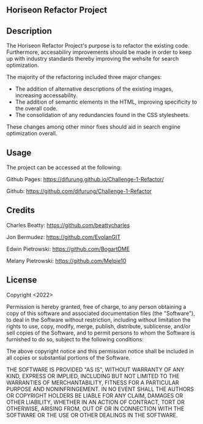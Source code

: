 ## Horiseon Refactor Project

## Description

The Horiseon Refactor Project's purpose is to refactor the existing code. Furthermore, accesabiliry improvements should be made in order to keep up with industry standards thereby improving the wehsite for search optimization.

The majority of the refactoring included three major changes: 
- The addition of alternative descriptions of the existing images, increasing accessability.
- The addition of semantic elements in the HTML, improving specificity to the overall code.
- The consolidation of any redundancies found in the CSS stylesheets. 

These changes among other minor fixes should aid in search engiine optimization overall. 


## Usage

The project can be accessed at the following:

Github Pages:
https://difurung.github.io/Challenge-1-Refactor/

Github: 
https://github.com/difurung/Challenge-1-Refactor



## Credits

Charles Beatty: https://github.com/beattycharles

Jon Bermudez: https://github.com/EvolanGIT

Edwin Pietrowski: https://github.com/BogartDME

Melany Pietrowski: https://github.com/Melpie10

## License

Copyright <2022> <Denart Ifurung>

Permission is hereby granted, free of charge, to any person obtaining a copy of this software and associated documentation files (the "Software"), to deal in the Software without restriction, including without limitation the rights to use, copy, modify, merge, publish, distribute, sublicense, and/or sell copies of the Software, and to permit persons to whom the Software is furnished to do so, subject to the following conditions:

The above copyright notice and this permission notice shall be included in all copies or substantial portions of the Software.

THE SOFTWARE IS PROVIDED "AS IS", WITHOUT WARRANTY OF ANY KIND, EXPRESS OR IMPLIED, INCLUDING BUT NOT LIMITED TO THE WARRANTIES OF MERCHANTABILITY, FITNESS FOR A PARTICULAR PURPOSE AND NONINFRINGEMENT. IN NO EVENT SHALL THE AUTHORS OR COPYRIGHT HOLDERS BE LIABLE FOR ANY CLAIM, DAMAGES OR OTHER LIABILITY, WHETHER IN AN ACTION OF CONTRACT, TORT OR OTHERWISE, ARISING FROM, OUT OF OR IN CONNECTION WITH THE SOFTWARE OR THE USE OR OTHER DEALINGS IN THE SOFTWARE.
